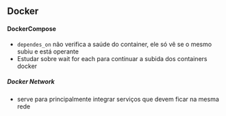 ## Docker
#### DockerCompose
- `dependes_on` não verifica a saúde do container, ele só vê se o mesmo subiu e está operante 
- Estudar sobre wait for each para continuar a subida dos containers docker 
##### Docker Network
- serve para principalmente integrar serviços que devem ficar na mesma rede